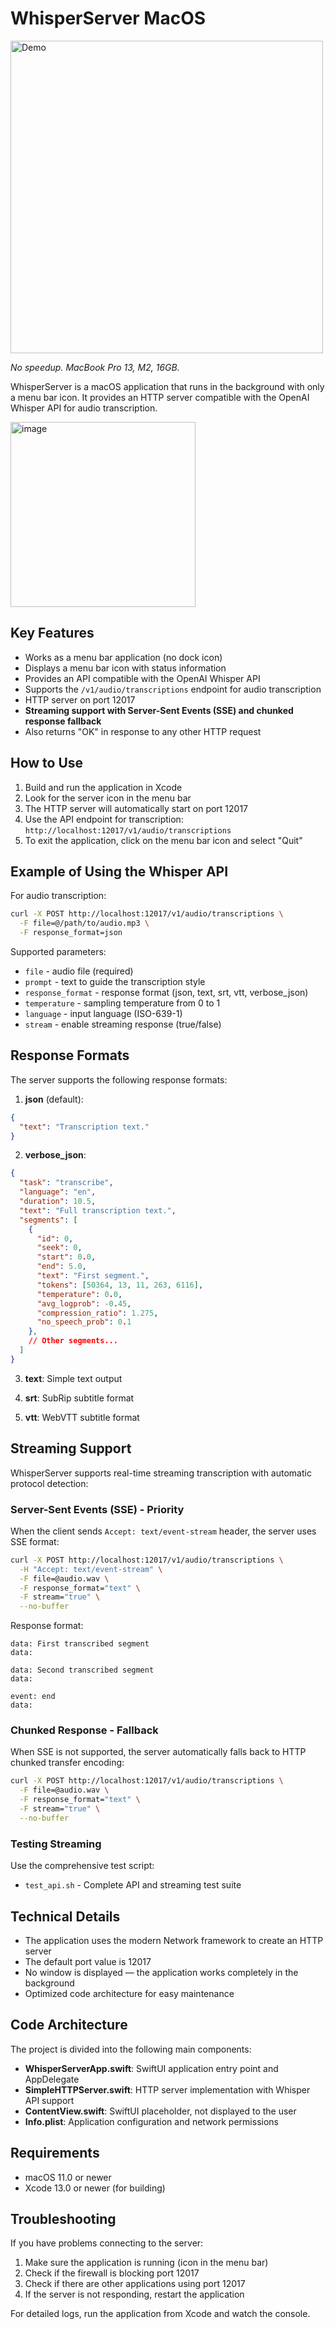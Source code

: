 # WhisperServer MacOS

<img src="https://github.com/user-attachments/assets/bf882d55-f1f6-4765-9124-e2cb351eabe0" alt="Demo" width="500"/>

_No speedup. MacBook Pro 13, M2, 16GB._

WhisperServer is a macOS application that runs in the background with only a menu bar icon. It provides an HTTP server compatible with the OpenAI Whisper API for audio transcription.

<img width="296" alt="image" src="https://github.com/user-attachments/assets/06a74992-fea3-438b-84e9-85aebdfd7247" />


## Key Features

- Works as a menu bar application (no dock icon)
- Displays a menu bar icon with status information
- Provides an API compatible with the OpenAI Whisper API
- Supports the `/v1/audio/transcriptions` endpoint for audio transcription
- HTTP server on port 12017
- **Streaming support with Server-Sent Events (SSE) and chunked response fallback**
- Also returns "OK" in response to any other HTTP request

## How to Use

1. Build and run the application in Xcode
2. Look for the server icon in the menu bar
3. The HTTP server will automatically start on port 12017
4. Use the API endpoint for transcription: `http://localhost:12017/v1/audio/transcriptions`
5. To exit the application, click on the menu bar icon and select "Quit"

## Example of Using the Whisper API

For audio transcription:

```bash
curl -X POST http://localhost:12017/v1/audio/transcriptions \
  -F file=@/path/to/audio.mp3 \
  -F response_format=json
```

Supported parameters:
- `file` - audio file (required)
- `prompt` - text to guide the transcription style
- `response_format` - response format (json, text, srt, vtt, verbose_json)
- `temperature` - sampling temperature from 0 to 1
- `language` - input language (ISO-639-1)
- `stream` - enable streaming response (true/false)

## Response Formats

The server supports the following response formats:

1. **json** (default):
```json
{
  "text": "Transcription text."
}
```

2. **verbose_json**:
```json
{
  "task": "transcribe",
  "language": "en",
  "duration": 10.5,
  "text": "Full transcription text.",
  "segments": [
    {
      "id": 0,
      "seek": 0,
      "start": 0.0,
      "end": 5.0,
      "text": "First segment.",
      "tokens": [50364, 13, 11, 263, 6116],
      "temperature": 0.0,
      "avg_logprob": -0.45,
      "compression_ratio": 1.275,
      "no_speech_prob": 0.1
    },
    // Other segments...
  ]
}
```

3. **text**: Simple text output

4. **srt**: SubRip subtitle format

5. **vtt**: WebVTT subtitle format

## Streaming Support

WhisperServer supports real-time streaming transcription with automatic protocol detection:

### Server-Sent Events (SSE) - Priority
When the client sends `Accept: text/event-stream` header, the server uses SSE format:

```bash
curl -X POST http://localhost:12017/v1/audio/transcriptions \
  -H "Accept: text/event-stream" \
  -F file=@audio.wav \
  -F response_format="text" \
  -F stream="true" \
  --no-buffer
```

Response format:
```
data: First transcribed segment
data: 

data: Second transcribed segment
data: 

event: end
data: 

```

### Chunked Response - Fallback
When SSE is not supported, the server automatically falls back to HTTP chunked transfer encoding:

```bash
curl -X POST http://localhost:12017/v1/audio/transcriptions \
  -F file=@audio.wav \
  -F response_format="text" \
  -F stream="true" \
  --no-buffer
```

### Testing Streaming
Use the comprehensive test script:
- `test_api.sh` - Complete API and streaming test suite

## Technical Details

- The application uses the modern Network framework to create an HTTP server
- The default port value is 12017
- No window is displayed — the application works completely in the background
- Optimized code architecture for easy maintenance

## Code Architecture

The project is divided into the following main components:

- **WhisperServerApp.swift**: SwiftUI application entry point and AppDelegate
- **SimpleHTTPServer.swift**: HTTP server implementation with Whisper API support
- **ContentView.swift**: SwiftUI placeholder, not displayed to the user
- **Info.plist**: Application configuration and network permissions

## Requirements

- macOS 11.0 or newer
- Xcode 13.0 or newer (for building)

## Troubleshooting

If you have problems connecting to the server:

1. Make sure the application is running (icon in the menu bar)
2. Check if the firewall is blocking port 12017
3. Check if there are other applications using port 12017
4. If the server is not responding, restart the application

For detailed logs, run the application from Xcode and watch the console. 
